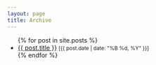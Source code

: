 ```yaml
---
layout: page
title: Archive
---
```


<ul>
  {% for post in site.posts %}
    <li>
      <a href="{{ post.url }}">{{ post.title }}</a> <small>[{{ post.date | date: "%B %d, %Y" }}]</small>
    </li>
  {% endfor %}
</ul>